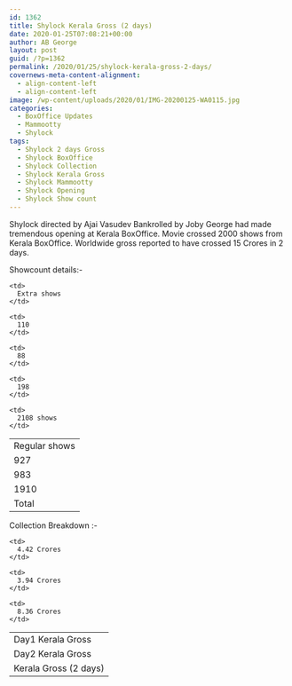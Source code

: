 ```yaml
---
id: 1362
title: Shylock Kerala Gross (2 days)
date: 2020-01-25T07:08:21+00:00
author: AB George
layout: post
guid: /?p=1362
permalink: /2020/01/25/shylock-kerala-gross-2-days/
covernews-meta-content-alignment:
  - align-content-left
  - align-content-left
image: /wp-content/uploads/2020/01/IMG-20200125-WA0115.jpg
categories:
  - BoxOffice Updates
  - Mammootty
  - Shylock
tags:
  - Shylock 2 days Gross
  - Shylock BoxOffice
  - Shylock Collection
  - Shylock Kerala Gross
  - Shylock Mammootty
  - Shylock Opening
  - Shylock Show count
---
```

Shylock directed by Ajai Vasudev Bankrolled by Joby George had made tremendous opening at Kerala BoxOffice. Movie crossed 2000 shows from Kerala BoxOffice. Worldwide gross reported to have crossed 15 Crores in 2 days.

Showcount details:-

<table class="wp-block-table">
  <tr>
    <td>
      Regular shows
    </td>
    
    <td>
      Extra shows
    </td>
  </tr>
  
  <tr>
    <td>
      927
    </td>
    
    <td>
      110
    </td>
  </tr>
  
  <tr>
    <td>
      983
    </td>
    
    <td>
      88
    </td>
  </tr>
  
  <tr>
    <td>
      1910
    </td>
    
    <td>
      198
    </td>
  </tr>
  
  <tr>
    <td>
      Total
    </td>
    
    <td>
      2108 shows
    </td>
  </tr>
</table>

Collection Breakdown :-

<table class="wp-block-table">
  <tr>
    <td>
      Day1 Kerala Gross
    </td>
    
    <td>
      4.42 Crores
    </td>
  </tr>
  
  <tr>
    <td>
      Day2 Kerala Gross
    </td>
    
    <td>
      3.94 Crores
    </td>
  </tr>
  
  <tr>
    <td>
      Kerala Gross (2 days)
    </td>
    
    <td>
      8.36 Crores
    </td>
  </tr>
</table>